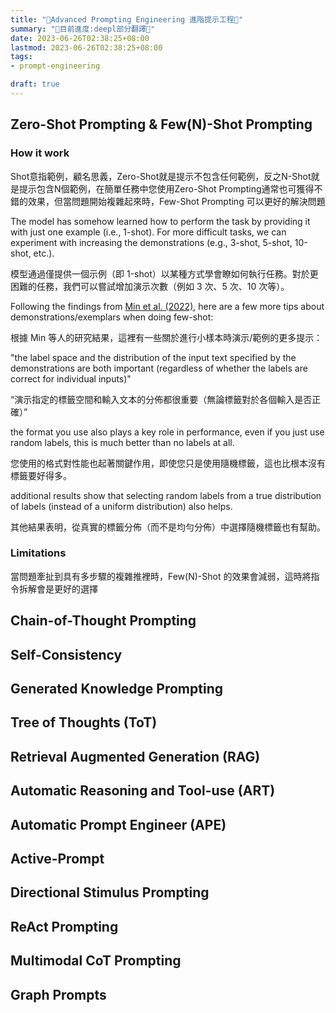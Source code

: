 ```yaml
---
title: "🚧Advanced Prompting Engineering 進階提示工程🚧"
summary: "🚧目前進度:deepl部分翻譯🚧"
date: 2023-06-26T02:38:25+08:00
lastmod: 2023-06-26T02:38:25+08:00
tags: 
- prompt-engineering 

draft: true
---
```

## Zero-Shot Prompting & Few(N)-Shot Prompting

### How it work

Shot意指範例，顧名思義，Zero-Shot就是提示不包含任何範例，反之N-Shot就是提示包含N個範例，在簡單任務中您使用Zero-Shot Prompting通常也可獲得不錯的效果，但當問題開始複雜起來時，Few-Shot Prompting 可以更好的解決問題

The model has somehow learned how to perform the task by providing it with just one example (i.e., 1-shot). For more difficult tasks, we can experiment with increasing the demonstrations (e.g., 3-shot, 5-shot, 10-shot, etc.).

模型通過僅提供一個示例（即 1-shot）以某種方式學會瞭如何執行任務。對於更困難的任務，我們可以嘗試增加演示次數（例如 3 次、5 次、10 次等）。

Following the findings from [Min et al. (2022)](https://arxiv.org/abs/2202.12837), here are a few more tips about demonstrations/exemplars when doing few-shot:

根據 Min 等人的研究結果，這裡有一些關於進行小樣本時演示/範例的更多提示：

"the label space and the distribution of the input text specified by the demonstrations are both important (regardless of whether the labels are correct for individual inputs)"

“演示指定的標籤空間和輸入文本的分佈都很重要（無論標籤對於各個輸入是否正確）”

the format you use also plays a key role in performance, even if you just use random labels, this is much better than no labels at all.

您使用的格式對性能也起著關鍵作用，即使您只是使用隨機標籤，這也比根本沒有標籤要好得多。

additional results show that selecting random labels from a true distribution of labels (instead of a uniform distribution) also helps.

其他結果表明，從真實的標籤分佈（而不是均勻分佈）中選擇隨機標籤也有幫助。

### Limitations

當問題牽扯到具有多步驟的複雜推裡時，Few(N)-Shot 的效果會減弱，這時將指令拆解會是更好的選擇

## Chain-of-Thought Prompting

## Self-Consistency

## Generated Knowledge Prompting

## Tree of Thoughts (ToT)

## Retrieval Augmented Generation (RAG)

## Automatic Reasoning and Tool-use (ART)

## Automatic Prompt Engineer (APE)

## Active-Prompt

## Directional Stimulus Prompting

## ReAct Prompting

## Multimodal CoT Prompting

## Graph Prompts 


